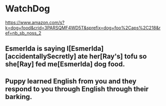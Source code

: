 # WatchDog

<https://www.amazon.com/s?k=dog+food&crid=3PARSQMF4WD5T&sprefix=dog+foo%2Caps%2C218&ref=nb_sb_noss_2>

## Esmerlda is saying I[Esmerlda] [accidentallySecretly] ate her[Ray's] tofu so she[Ray] fed me[Esmerlda] dog food.

## Puppy learned English from you and they respond to you through English through their barking.
